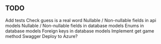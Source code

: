 ## TODO

Add tests
Check guess is a real word
Nullable / Non-nullable fields in api models
Nullable / Non-nullable fields in database models
Enums in database models
Foreign keys in database models
Implement get game method
Swagger
Deploy to Azure?
